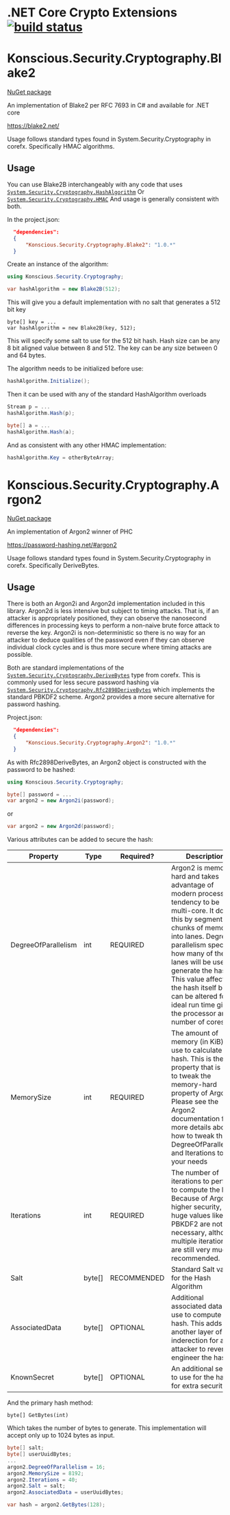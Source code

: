 .NET Core Crypto Extensions [![build status](https://ci.appveyor.com/api/projects/status/rqgutdor95f2exav/branch/master?svg=true&branch=master "Appveyor Build Status")](https://ci.appveyor.com/project/kmaragon/konscious-security-cryptography/branch/master)
===============

# Konscious.Security.Cryptography.Blake2

[NuGet package](https://www.nuget.org/packages/Konscious.Security.Cryptography.Blake2/)

An implementation of Blake2 per RFC 7693 in C# and available for .NET core

https://blake2.net/

Usage follows standard types found in System.Security.Cryptography in corefx. Specifically HMAC algorithms.

## Usage

You can use Blake2B interchangeably with any code that uses [`System.Security.Cryptography.HashAlgorithm`](https://docs.microsoft.com/en-us/dotnet/core/api/system.security.cryptography.hashalgorithm#System_Security_Cryptography_HashAlgorithm) Or [`System.Security.Cryptography.HMAC`](https://docs.microsoft.com/en-us/dotnet/core/api/system.security.cryptography.hmac#System_Security_Cryptography_HMAC) And usage is generally consistent with both.

In the project.json:
```JSON
  "dependencies":
  {
      "Konscious.Security.Cryptography.Blake2": "1.0.*"
  }
```
Create an instance of the algorithm:

```C#
using Konscious.Security.Cryptography;
```
```C#
var hashAlgorithm = new Blake2B(512);
```
This will give you a default implementation with no salt that generates a 512 bit key
```
byte[] key = ...
var hashAlgorithm = new Blake2B(key, 512);
```
This will specify some salt to use for the 512 bit hash. Hash size can be any 8 bit aligned value between 8 and 512. The key can be any size between 0 and 64 bytes.

The algorithm needs to be initialized before use:
```C#
hashAlgorithm.Initialize();
```
Then it can be used with any of the standard HashAlgorithm overloads
```C#
Stream p = ...
hashAlgorithm.Hash(p);
```
```C#
byte[] a = ...
hashAlgorithm.Hash(a);
```
And as consistent with any other HMAC implementation:
```C#
hashAlgorithm.Key = otherByteArray;
```

# Konscious.Security.Cryptography.Argon2

[NuGet package](https://www.nuget.org/packages/Konscious.Security.Cryptography.Argon2/)

An implementation of Argon2 winner of PHC

https://password-hashing.net/#argon2

Usage follows standard types found in System.Security.Cryptography in corefx. Specifically DeriveBytes.

## Usage

There is both an Argon2i and Argon2d implementation included in this library. Argon2d is less intensive but subject to timing attacks. That is, if an attacker is appropriately positioned, they can observe the nanosecond differences in processing keys to perform a non-naive brute force attack to reverse the key. Argon2i is non-deterministic so there is no way for an attacker to deduce qualities of the password even if they can observe individual clock cycles and is thus more secure where timing attacks are possible.

Both are standard implementations of the [`System.Security.Cryptography.DeriveBytes`](https://docs.microsoft.com/en-us/dotnet/core/api/system.security.cryptography.derivebytes#System_Security_Cryptography_DeriveBytes) type from corefx. This is commonly used for less secure password hashing via [`System.Security.Cryptography.Rfc2898DeriveBytes`](https://docs.microsoft.com/en-us/dotnet/core/api/system.security.cryptography.rfc2898derivebytes#System_Security_Cryptography_Rfc2898DeriveBytes) which implements the standard PBKDF2 scheme. Argon2 provides a more secure alternative for password hashing.

Project.json:
```JSON
  "dependencies":
  {
      "Konscious.Security.Cryptography.Argon2": "1.0.*"
  }
```

As with Rfc2898DeriveBytes, an Argon2 object is constructed with the password to be hashed:
```C#
using Konscious.Security.Cryptography;
```
```C#
byte[] password = ...
var argon2 = new Argon2i(password);
```
or
```C#
var argon2 = new Argon2d(password);
```

Various attributes can be added to secure the hash:

| Property           | Type      | Required?   |    Description
|--------------------|-----------|-------------|-----------------
|DegreeOfParallelism | int       | REQUIRED    | Argon2 is memory hard and takes advantage of modern processors tendency to be multi-core. It does this by segmenting chunks of memory into lanes. Degree of parallelism specifies how many of these lanes will be used to generate the hash. This value affects the hash itself but can be altered for ideal run time given the processor and number of cores.
|MemorySize          | int       | REQUIRED    | The amount of memory (in KiB) to use to calculate the hash. This is the property that is used to tweak the memory-hard property of Argon2. Please see the Argon2 documentation for more details about how to tweak this, DegreeOfParallelism, and Iterations to suit your needs
|Iterations          | int       | REQUIRED    | The number of iterations to perform to compute the hash. Because of Argon2's higher security, huge values like with PBKDF2 are not as necessary, although multiple iterations are still very much recommended.
|Salt                | byte[]    | RECOMMENDED | Standard Salt value for the Hash Algorithm
|AssociatedData      | byte[]    | OPTIONAL    | Additional associated data to use to compute the hash. This adds another layer of inderection for an attacker to reverse engineer the hash
|KnownSecret         | byte[]    | OPTIONAL    | An additional secret to use for the hash for extra security

And the primary hash method:
```
byte[] GetBytes(int)
```
Which takes the number of bytes to generate. This implementation will accept only up to 1024 bytes as input.

```C#
byte[] salt;
byte[] userUuidBytes;
...
argon2.DegreeOfParallelism = 16;
argon2.MemorySize = 8192;
argon2.Iterations = 40;
argon2.Salt = salt;
argon2.AssociatedData = userUuidBytes;

var hash = argon2.GetBytes(128);
```
